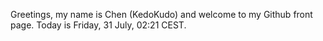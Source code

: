 Greetings, my name is Chen (KedoKudo) and welcome to my Github front page.  Today is Friday, 31 July, 02:21 CEST.